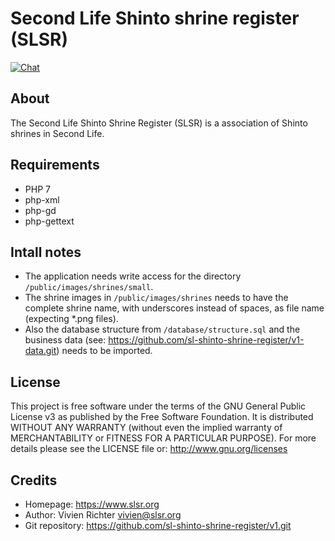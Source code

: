 Second Life Shinto shrine register (SLSR)
=========================================
[![Chat](https://discordapp.com/api/guilds/491727805885710336/widget.png?style=shield)](https://discord.gg/AeY5654)

About
-----
The Second Life Shinto Shrine Register (SLSR) is a association of Shinto shrines in Second Life.

Requirements
------------
* PHP 7
* php-xml
* php-gd
* php-gettext

Intall notes
------------
* The application needs write access for the directory `/public/images/shrines/small`.
* The shrine images in `/public/images/shrines` needs to have the complete shrine name, with underscores instead of spaces, as file name (expecting *.png files).
* Also the database structure from `/database/structure.sql` and the business data (see: https://github.com/sl-shinto-shrine-register/v1-data.git) needs to be imported.

License
-------
This project is free software under the terms of the GNU General Public License v3 as published by the Free Software Foundation.
It is distributed WITHOUT ANY WARRANTY (without even the implied warranty of MERCHANTABILITY or FITNESS FOR A PARTICULAR PURPOSE).
For more details please see the LICENSE file or: http://www.gnu.org/licenses

Credits
-------
* Homepage: https://www.slsr.org
* Author: Vivien Richter <vivien@slsr.org>
* Git repository: https://github.com/sl-shinto-shrine-register/v1.git
